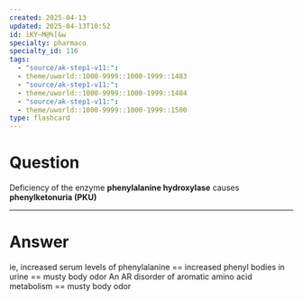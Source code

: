 ```yaml
---
created: 2025-04-13
updated: 2025-04-13T10:52
id: iKY~M@%[&w
specialty: pharmaco
specialty_id: 116
tags:
  - "source/ak-step1-v11:": 
  - theme/uworld::1000-9999::1000-1999::1483
  - "source/ak-step1-v11:": 
  - theme/uworld::1000-9999::1000-1999::1484
  - "source/ak-step1-v11:": 
  - theme/uworld::1000-9999::1000-1999::1500
type: flashcard
---
```


# Question
Deficiency of the enzyme **phenylalanine hydroxylase** causes **phenylketonuria (PKU)**

---

# Answer
ie, increased serum levels of phenylalanine == increased phenyl bodies in urine == musty body odor  An AR disorder of aromatic amino acid metabolism == musty body odor